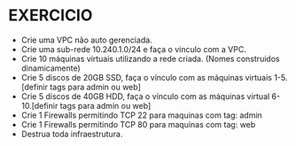 # EXERCICIO

- Crie uma VPC não auto gerenciada. 
- Crie uma sub-rede 10.240.1.0/24 e faça o vínculo com a VPC. 
- Crie 10 máquinas virtuais utilizando a rede criada. (Nomes construidos dinamicamente)
- Crie 5 discos de 20GB SSD, faça o vínculo com as máquinas virtuais 1-5. [definir tags para admin ou web]
- Crie 5 discos de 40GB HDD, faça o vínculo com as máquinas virtual 6-10.[definir tags para admin ou web]
- Crie 1 Firewalls permitindo TCP 22 para maquinas com tag: admin
- Crie 1 Firewalls permitindo TCP 80 para maquinas com tag: web
- Destrua toda infraestrutura.